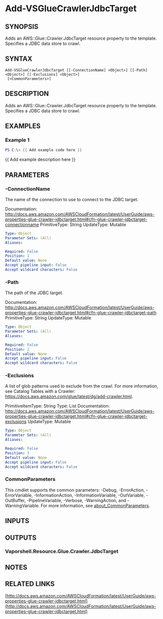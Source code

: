 # Add-VSGlueCrawlerJdbcTarget

## SYNOPSIS
Adds an AWS::Glue::Crawler.JdbcTarget resource property to the template.
Specifies a JDBC data store to crawl.

## SYNTAX

```
Add-VSGlueCrawlerJdbcTarget [[-ConnectionName] <Object>] [[-Path] <Object>] [[-Exclusions] <Object>]
 [<CommonParameters>]
```

## DESCRIPTION
Adds an AWS::Glue::Crawler.JdbcTarget resource property to the template.
Specifies a JDBC data store to crawl.

## EXAMPLES

### Example 1
```powershell
PS C:\> {{ Add example code here }}
```

{{ Add example description here }}

## PARAMETERS

### -ConnectionName
The name of the connection to use to connect to the JDBC target.

Documentation: http://docs.aws.amazon.com/AWSCloudFormation/latest/UserGuide/aws-properties-glue-crawler-jdbctarget.html#cfn-glue-crawler-jdbctarget-connectionname
PrimitiveType: String
UpdateType: Mutable

```yaml
Type: Object
Parameter Sets: (All)
Aliases:

Required: False
Position: 1
Default value: None
Accept pipeline input: False
Accept wildcard characters: False
```

### -Path
The path of the JDBC target.

Documentation: http://docs.aws.amazon.com/AWSCloudFormation/latest/UserGuide/aws-properties-glue-crawler-jdbctarget.html#cfn-glue-crawler-jdbctarget-path
PrimitiveType: String
UpdateType: Mutable

```yaml
Type: Object
Parameter Sets: (All)
Aliases:

Required: False
Position: 2
Default value: None
Accept pipeline input: False
Accept wildcard characters: False
```

### -Exclusions
A list of glob patterns used to exclude from the crawl.
For more information, see Catalog Tables with a Crawler: https://docs.aws.amazon.com/glue/latest/dg/add-crawler.html.

PrimitiveItemType: String
Type: List
Documentation: http://docs.aws.amazon.com/AWSCloudFormation/latest/UserGuide/aws-properties-glue-crawler-jdbctarget.html#cfn-glue-crawler-jdbctarget-exclusions
UpdateType: Mutable

```yaml
Type: Object
Parameter Sets: (All)
Aliases:

Required: False
Position: 3
Default value: None
Accept pipeline input: False
Accept wildcard characters: False
```

### CommonParameters
This cmdlet supports the common parameters: -Debug, -ErrorAction, -ErrorVariable, -InformationAction, -InformationVariable, -OutVariable, -OutBuffer, -PipelineVariable, -Verbose, -WarningAction, and -WarningVariable. For more information, see [about_CommonParameters](http://go.microsoft.com/fwlink/?LinkID=113216).

## INPUTS

## OUTPUTS

### Vaporshell.Resource.Glue.Crawler.JdbcTarget
## NOTES

## RELATED LINKS

[http://docs.aws.amazon.com/AWSCloudFormation/latest/UserGuide/aws-properties-glue-crawler-jdbctarget.html](http://docs.aws.amazon.com/AWSCloudFormation/latest/UserGuide/aws-properties-glue-crawler-jdbctarget.html)

